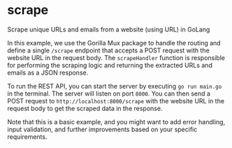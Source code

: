 # scrape
Scrape unique URLs and emails from a website (using URL) in GoLang

In this example, we use the Gorilla Mux package to handle the routing and define a single `/scrape` endpoint that accepts a POST request with the website URL in the request body. The `scrapeHandler` function is responsible for performing the scraping logic and returning the extracted URLs and emails as a JSON response.

To run the REST API, you can start the server by executing `go run main.go` in the terminal. The server will listen on port `8000`. You can then send a POST request to `http://localhost:8000/scrape` with the website URL in the request body to get the scraped data in the response.

Note that this is a basic example, and you might want to add error handling, input validation, and further improvements based on your specific requirements.
